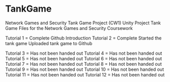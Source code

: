 # TankGame
Network Games and Security Tank Game Project (CW1)
Unity Project Tank Game Files for the Network Games and Security Coursework

Tutorial 1 = Complete
                        Github Introduction
Tutorial 2 = Complete
                        Started the tank game
                        Uploaded tank game to Github
                        
Tutorial 3 = Has not been handed out
Tutorial 4 = Has not been handed out
Tutorial 5 = Has not been handed out
Tutorial 6 = Has not been handed out
Tutorial 7 = Has not been handed out
Tutorial 8 = Has not been handed out
Tutorial 9 = Has not been handed out
Tutorial 10 = Has not been handed out
Tutorial 11 = Has not been handed out
Tutorial 12 = Has not been handed out
